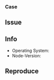 <!-- REMOVE EVERYTHING WRITTEN IN UPPERCASE -->

### Case
<!-- IS IT A:
- BUG
- FEATURE REQUEST
- ENHANCEMENT
- HELP QUESTION
-->

## Issue
<!-- DESCRIBE WHY YOU OPENED THIS ISSUE -->

## Info
- Operating System: <!-- LINUX / OSX / WINDOWS -->
- Node-Version: <!-- RUN 'node -v' TO CHECK YOUR VERSION -->

## Reproduce
<!--
  IF YOU HAVE A BUG,
  WRITE DOWN EACH STEP TO REPRODUCE THE PROBLEM
-->
